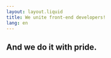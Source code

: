 ```yaml
---
layout: layout.liquid
title: We unite front-end developers!
lang: en
---
```


## And we do it with pride.
